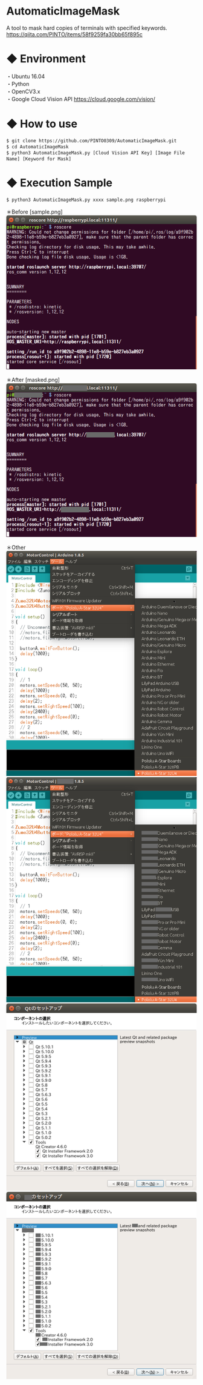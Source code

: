 # AutomaticImageMask
A tool to mask hard copies of terminals with specified keywords.<br>
https://qiita.com/PINTO/items/58f9259fa30bb65f895c

# ◆ Environment

・Ubuntu 16.04<br>
・Python<br>
・OpenCV3.x<br>
・Google Cloud Vision API https://cloud.google.com/vision/

# ◆ How to use

```
$ git clone https://github.com/PINTO0309/AutomaticImageMask.git
$ cd AutomaticImageMask
$ python3 AutomaticImageMask.py [Cloud Vision API Key] [Image File Name] [Keyword for Mask]
```

# ◆ Execution Sample

```
$ python3 AutomaticImageMask.py xxxx sample.png raspberrypi
```

＊Before [sample.png]<br>
![Before](https://github.com/PINTO0309/AutomaticImageMask/blob/master/sample.png)

＊After [masked.png]<br>
![After](https://github.com/PINTO0309/AutomaticImageMask/blob/master/maskedsample.png)

＊Other
![Before](https://github.com/PINTO0309/AutomaticImageMask/blob/master/other1.png)
![After](https://github.com/PINTO0309/AutomaticImageMask/blob/master/other1masked.png)
![Before](https://github.com/PINTO0309/AutomaticImageMask/blob/master/other2.png)
![After](https://github.com/PINTO0309/AutomaticImageMask/blob/master/other2masked.png)
